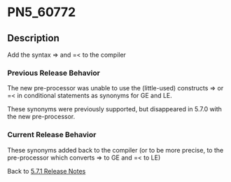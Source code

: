 # PN5_60772

<PageHeader />

## Description

Add the syntax =&gt; and =&lt; to the compiler

### Previous Release Behavior

The new pre-processor was unable to use the (little-used) constructs =&gt; or =&lt; in conditional statements as synonyms for GE and LE.

These synonyms were previously supported, but disappeared in 5.7.0 with the new pre-processor.

### Current Release Behavior

These synonyms added back to the compiler (or to be more precise, to the pre-processor which converts =&gt; to GE and =&lt; to LE)

Back to [5.7.1 Release Notes](./../jbase-5.7.1-release-notes/README.md)

<PageFooter />
